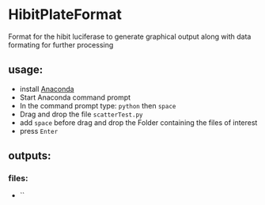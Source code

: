# HibitPlateFormat
Format for the hibit luciferase to generate graphical output along with data formating for further processing

## usage:
*  install [Anaconda](https://www.anaconda.com/)
*  Start Anaconda command prompt
*  In the command prompt type: `python` then `space`
*  Drag and drop the file `scatterTest.py`
*  add `space` before drag and drop the Folder containing the files of interest
*  press `Enter`

## outputs:
### files:
* ``